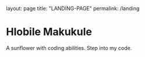 layout: page
title: "LANDING-PAGE"
permalink: /landing

# Hlobile Makukule

A sunflower with coding abilities. Step into my code.